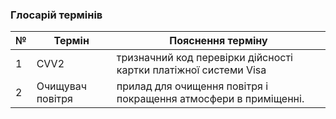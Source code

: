 ### Глосарій термінів

| № |      Термін      |                    Пояснення терміну                   |
| - | ---------------- | ------------------------------------------------------ |
| 1 | CVV2 | тризначний код перевірки дійсності картки платіжної системи Visa |
| 2 | Очищувач повітря | прилад для очищення повітря і покращення атмосфери в приміщенні. |

